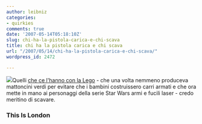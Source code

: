 ```yaml
---
author: leibniz
categories:
- quirkies
comments: true
date: '2007-05-14T05:18:10Z'
slug: chi-ha-la-pistola-carica-e-chi-scava
title: chi ha la pistola carica e chi scava
url: "/2007/05/14/chi-ha-la-pistola-carica-e-chi-scava/"
wordpress_id: 2472

---
```

![](http://image.bizrate.co.uk/resize?sq=100&uid=412570237&mid=132623)Quelli [che ce l'hanno con la Lego](http://www.thisislondon.co.uk/news/article-23395962-details/Lego+upsets+parents+by+producing+guns+for+children's+play+sets/article.do?ito=newsnow&) - che una volta nemmeno produceva mattoncini verdi per evitare che i bambini costruissero carri armati e che ora mette in mano ai personaggi della serie Star Wars armi e fucili laser - credo meritino di scavare.


### This Is London
